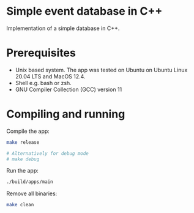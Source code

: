 # Simple event database in C++
Implementation of a simple database in C++. 

# Prerequisites
* Unix based system. The app was tested on Ubuntu on Ubuntu Linux 20.04 LTS and MacOS 12.4.
* Shell e.g. bash or zsh.
* GNU Compiler Collection (GCC) version 11

# Compiling and running
Compile the app:
```bash
make release

# Alternatively for debug mode
# make debug 
```

Run the app:
```bash
./build/apps/main
```

Remove all binaries:
```bash
make clean
```